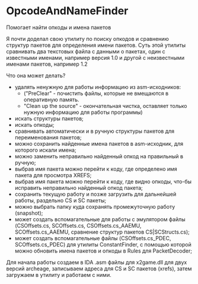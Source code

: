 # OpcodeAndNameFinder
Помогает найти опкоды и имена пакетов

Я почти доделал свою утилиту по поиску опкодов и сравнению структур пакетов для определения имени пакетов.
Суть этой утилиты сравнивать два текстовых файла с данными о пакетах, один с известными именами, например версия 1.0 и другой с неизвестными именами пакетов, например 1.2

Что она может делать?
- удалять ненужную для работы информацию из asm-исходников:
  - ("PreClear" - почистить файлы, которые не вмещаются в оперативную память.
  - "Clean up the source" - окончательная чистка, оставляет только нужную информацию для работы программы)
- искать структуры пакетов;
- искать опкоды;
- сравнивать автоматически и в ручную структуры пакетов для переименования пакетов;
- можно сохранить найденные имена пакетов в asm-исходник, для которого искали имена; 
- можно заменить неправильно найденный опкод на правильный в ручную;
- выбрав имя пакета можно перейти к коду, где определено имя пакета для просмотра XREFS;
- выбрав имя пакета можно перейти к коду, где видно опкоды, что-бы исправить неправильно найденный опкод пакета;
- сохранить текущую работу и позже загрузить для дальнейшей работы, раздельно CS и SC пакеты;
- можно выбрать папку куда сохранять промежуточную работу (snapshot);
- может создать вспомагательные для работы с эмулятором файлы (CSOffsets.cs, SCOffsets.cs, CSOffsets.cs_AAEMU, SCOffsets.cs_AAEMU, сравнение структур пакетов CS|SCStructs.cs);
- может создать вспомагательные файлы (CSOffsets.cs_PDEC, SCOffsets.cs_PDEC) для утилиты ConstantFinder, с помощью которой можно обновить имена пакетов и опкоды в Rules для PacketDecoder;

Для начала работы создаем в IDA .asm файлы для x2game.dll для двух версий archeage, записываем адреса для CS и SC пакетов (xrefs), затем загружаем в утилиту и работаем с ними.
